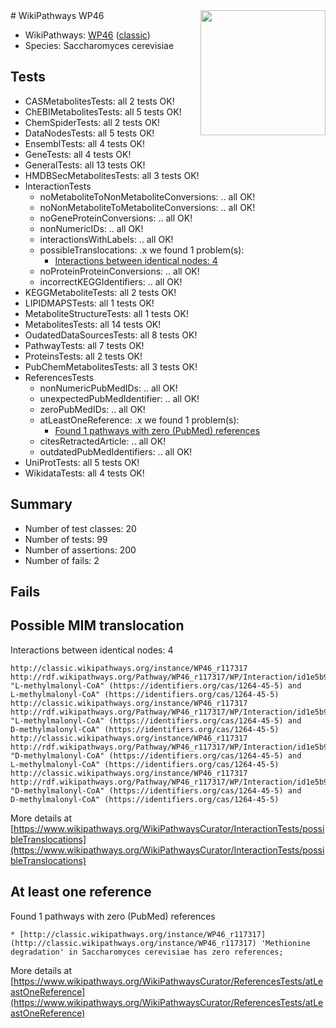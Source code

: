 <img style="float: right; width: 200px" src="https://upload.wikimedia.org/wikipedia/commons/thumb/8/83/Wplogo_with_text_500.png/640px-Wplogo_with_text_500.png" />
# WikiPathways WP46

* WikiPathways: [WP46](https://wikipathways.org/pathways/WP46) ([classic](https://classic.wikipathways.org/instance/WP46))
* Species: Saccharomyces cerevisiae
## Tests
* CASMetabolitesTests: all 2 tests OK!
* ChEBIMetabolitesTests: all 5 tests OK!
* ChemSpiderTests: all 2 tests OK!
* DataNodesTests: all 5 tests OK!
* EnsemblTests: all 4 tests OK!
* GeneTests: all 4 tests OK!
* GeneralTests: all 13 tests OK!
* HMDBSecMetabolitesTests: all 3 tests OK!
* InteractionTests
    * noMetaboliteToNonMetaboliteConversions: .. all OK!
    * noNonMetaboliteToMetaboliteConversions: .. all OK!
    * noGeneProteinConversions: .. all OK!
    * nonNumericIDs: .. all OK!
    * interactionsWithLabels: .. all OK!
    * possibleTranslocations: .x we found 1 problem(s):
        * [Interactions between identical nodes: 4](#1c118209)
    * noProteinProteinConversions: .. all OK!
    * incorrectKEGGIdentifiers: .. all OK!
* KEGGMetaboliteTests: all 2 tests OK!
* LIPIDMAPSTests: all 1 tests OK!
* MetaboliteStructureTests: all 1 tests OK!
* MetabolitesTests: all 14 tests OK!
* OudatedDataSourcesTests: all 8 tests OK!
* PathwayTests: all 7 tests OK!
* ProteinsTests: all 2 tests OK!
* PubChemMetabolitesTests: all 3 tests OK!
* ReferencesTests
    * nonNumericPubMedIDs: .. all OK!
    * unexpectedPubMedIdentifier: .. all OK!
    * zeroPubMedIDs: .. all OK!
    * atLeastOneReference: .x we found 1 problem(s):
        * [Found 1 pathways with zero (PubMed) references](#d0a459f0)
    * citesRetractedArticle: .. all OK!
    * outdatedPubMedIdentifiers: .. all OK!
* UniProtTests: all 5 tests OK!
* WikidataTests: all 4 tests OK!


## Summary

* Number of test classes: 20
* Number of tests: 99
* Number of assertions: 200
* Number of fails: 2

## Fails

<a name="1c118209" />

## Possible MIM translocation

Interactions between identical nodes: 4
```
http://classic.wikipathways.org/instance/WP46_r117317 http://rdf.wikipathways.org/Pathway/WP46_r117317/WP/Interaction/id1e5b9638 "L-methylmalonyl-CoA" (https://identifiers.org/cas/1264-45-5) and 
L-methylmalonyl-CoA" (https://identifiers.org/cas/1264-45-5)
http://classic.wikipathways.org/instance/WP46_r117317 http://rdf.wikipathways.org/Pathway/WP46_r117317/WP/Interaction/id1e5b9638 "L-methylmalonyl-CoA" (https://identifiers.org/cas/1264-45-5) and 
D-methylmalonyl-CoA" (https://identifiers.org/cas/1264-45-5)
http://classic.wikipathways.org/instance/WP46_r117317 http://rdf.wikipathways.org/Pathway/WP46_r117317/WP/Interaction/id1e5b9638 "D-methylmalonyl-CoA" (https://identifiers.org/cas/1264-45-5) and 
L-methylmalonyl-CoA" (https://identifiers.org/cas/1264-45-5)
http://classic.wikipathways.org/instance/WP46_r117317 http://rdf.wikipathways.org/Pathway/WP46_r117317/WP/Interaction/id1e5b9638 "D-methylmalonyl-CoA" (https://identifiers.org/cas/1264-45-5) and 
D-methylmalonyl-CoA" (https://identifiers.org/cas/1264-45-5)
```

More details at [https://www.wikipathways.org/WikiPathwaysCurator/InteractionTests/possibleTranslocations](https://www.wikipathways.org/WikiPathwaysCurator/InteractionTests/possibleTranslocations)

<a name="d0a459f0" />

## At least one reference

Found 1 pathways with zero (PubMed) references
```
* [http://classic.wikipathways.org/instance/WP46_r117317](http://classic.wikipathways.org/instance/WP46_r117317) 'Methionine degradation' in Saccharomyces cerevisiae has zero references; 
```

More details at [https://www.wikipathways.org/WikiPathwaysCurator/ReferencesTests/atLeastOneReference](https://www.wikipathways.org/WikiPathwaysCurator/ReferencesTests/atLeastOneReference)

